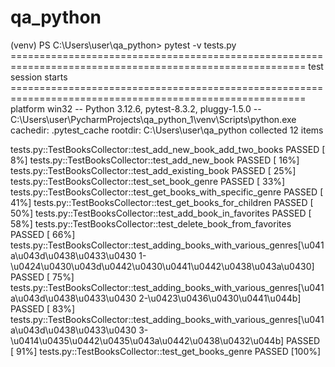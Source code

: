 # qa_python
(venv) PS C:\Users\user\qa_python> pytest -v tests.py 
========================================================================================================= test session starts =========================================================================================================
platform win32 -- Python 3.12.6, pytest-8.3.2, pluggy-1.5.0 -- C:\Users\user\PycharmProjects\qa_python_1\venv\Scripts\python.exe
cachedir: .pytest_cache
rootdir: C:\Users\user\qa_python
collected 12 items                                                                                                                                                                                                                   


tests.py::TestBooksCollector::test_add_new_book_add_two_books PASSED                                                                                                                                                             [  8%] 
tests.py::TestBooksCollector::test_add_new_book PASSED                                                                                                                                                                           [ 16%] 
tests.py::TestBooksCollector::test_add_existing_book PASSED                                                                                                                                                                      [ 25%] 
tests.py::TestBooksCollector::test_set_book_genre PASSED                                                                                                                                                                         [ 33%]
tests.py::TestBooksCollector::test_get_books_with_specific_genre PASSED                                                                                                                                                          [ 41%] 
tests.py::TestBooksCollector::test_get_books_for_children PASSED                                                                                                                                                                 [ 50%] 
tests.py::TestBooksCollector::test_add_book_in_favorites PASSED                                                                                                                                                                  [ 58%] 
tests.py::TestBooksCollector::test_delete_book_from_favorites PASSED                                                                                                                                                             [ 66%] 
tests.py::TestBooksCollector::test_adding_books_with_various_genres[\u041a\u043d\u0438\u0433\u0430 1-\u0424\u0430\u043d\u0442\u0430\u0441\u0442\u0438\u043a\u0430] PASSED                                                        [ 75%] 
tests.py::TestBooksCollector::test_adding_books_with_various_genres[\u041a\u043d\u0438\u0433\u0430 2-\u0423\u0436\u0430\u0441\u044b] PASSED                                                                                      [ 83%] 
tests.py::TestBooksCollector::test_adding_books_with_various_genres[\u041a\u043d\u0438\u0433\u0430 3-\u0414\u0435\u0442\u0435\u043a\u0442\u0438\u0432\u044b] PASSED                                                              [ 91%] 
tests.py::TestBooksCollector::test_get_books_genre PASSED                                                                                                                                                               [100%] 
